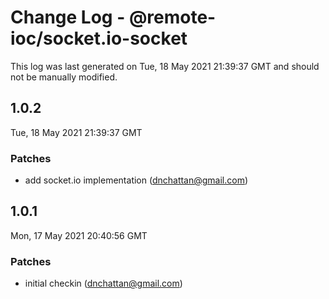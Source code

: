 # Change Log - @remote-ioc/socket.io-socket

This log was last generated on Tue, 18 May 2021 21:39:37 GMT and should not be manually modified.

<!-- Start content -->

## 1.0.2

Tue, 18 May 2021 21:39:37 GMT

### Patches

- add socket.io implementation (dnchattan@gmail.com)

## 1.0.1

Mon, 17 May 2021 20:40:56 GMT

### Patches

- initial checkin (dnchattan@gmail.com)
